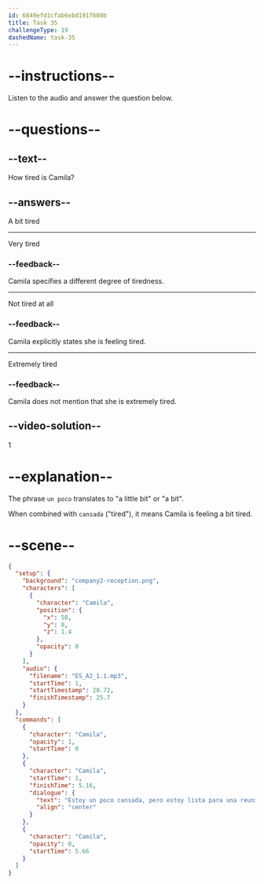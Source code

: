 ```yaml
---
id: 6849efd1cfab6ebd191f608b
title: Task 35
challengeType: 19
dashedName: task-35
---
```


<!-- (Audio) Camila: Estoy un poco cansada, pero estoy lista para una reunión con mi equipo. -->

# --instructions--

Listen to the audio and answer the question below.

# --questions--

## --text--

How tired is Camila?

## --answers--

A bit tired

---

Very tired

### --feedback--

Camila specifies a different degree of tiredness.

---

Not tired at all

### --feedback--

Camila explicitly states she is feeling tired.

---

Extremely tired

### --feedback--

Camila does not mention that she is extremely tired.

## --video-solution--

1

# --explanation--

The phrase `un poco` translates to "a little bit" or "a bit". 

When combined with `cansada` ("tired"), it means Camila is feeling a bit tired.

# --scene--

```json
{
  "setup": {
    "background": "company2-reception.png",
    "characters": [
      {
        "character": "Camila",
        "position": {
          "x": 50,
          "y": 0,
          "z": 1.4
        },
        "opacity": 0
      }
    ],
    "audio": {
      "filename": "ES_A2_1.1.mp3",
      "startTime": 1,
      "startTimestamp": 20.72,
      "finishTimestamp": 25.7
    }
  },
  "commands": [
    {
      "character": "Camila",
      "opacity": 1,
      "startTime": 0
    },
    {
      "character": "Camila",
      "startTime": 1,
      "finishTime": 5.16,
      "dialogue": {
        "text": "Estoy un poco cansada, pero estoy lista para una reunión con mi equipo.",
        "align": "center"
      }
    },
    {
      "character": "Camila",
      "opacity": 0,
      "startTime": 5.66
    }
  ]
}
```
